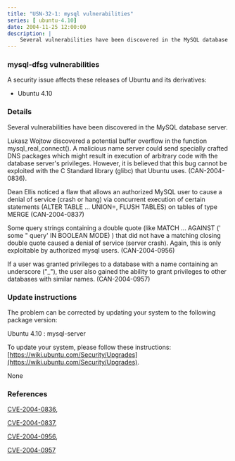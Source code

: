 ```yaml
---
title: "USN-32-1: mysql vulnerabilities"
series: [ ubuntu-4.10]
date: 2004-11-25 12:00:00
description: |
    Several vulnerabilities have been discovered in the MySQL database server.
--- 
```

 
 


### mysql-dfsg vulnerabilities

A security issue affects these releases of Ubuntu and its derivatives:

* Ubuntu 4.10

### Details

Several vulnerabilities have been discovered in the MySQL database server.

Lukasz Wojtow discovered a potential buffer overflow in the function mysql_real_connect(). A malicious name server could send specially crafted DNS packages which might result in execution of arbitrary code with the database server&#39;s privileges. However, it is believed that this bug cannot be exploited with the C Standard library (glibc) that Ubuntu uses. (CAN-2004-0836).

Dean Ellis noticed a flaw that allows an authorized MySQL user to cause a denial of service (crash or hang) via concurrent execution of certain statements (ALTER TABLE ... UNION=, FLUSH TABLES) on tables of type MERGE (CAN-2004-0837)

Some query strings containing a double quote (like MATCH ... AGAINST (&#39; some &quot; query&#39; IN BOOLEAN MODE) ) that did not have a matching closing double quote caused a denial of service (server crash). Again, this is only exploitable by authorized mysql users. (CAN-2004-0956)

If a user was granted privileges to a database with a name containing an underscore (&quot;_&quot;), the user also gained the ability to grant privileges to other databases with similar names. (CAN-2004-0957)

### Update instructions

The problem can be corrected by updating your system to the following package version:

Ubuntu 4.10
 : mysql-server 

To update your system, please follow these instructions: [https://wiki.ubuntu.com/Security/Upgrades](https://wiki.ubuntu.com/Security/Upgrades).

None

### References

 
 [CVE-2004-0836](http://people.ubuntu.com/~ubuntu-security/cve/CVE-2004-0836), 

 [CVE-2004-0837](http://people.ubuntu.com/~ubuntu-security/cve/CVE-2004-0837), 

 [CVE-2004-0956](http://people.ubuntu.com/~ubuntu-security/cve/CVE-2004-0956), 

 [CVE-2004-0957](http://people.ubuntu.com/~ubuntu-security/cve/CVE-2004-0957)
 

